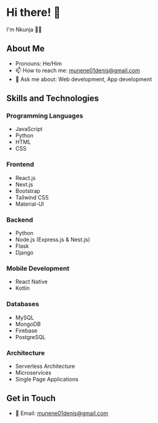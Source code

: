 # Hi there! 👋

I'm Nkunja 👨‍💻

## About Me

- Pronouns: He/Him
- 📫 How to reach me: munene01denis@gmail.com
- 💬 Ask me about: Web development, App development

## Skills and Technologies

### Programming Languages
- JavaScript
- Python
- HTML
- CSS

### Frontend
- React.js
- Next.js
- Bootstrap
- Tailwind CSS
- Material-UI

### Backend
- Python
- Node.js (Express.js & Nest.js)
- Flask
- Django

### Mobile Development
- React Native
- Kotlin

### Databases
- MySQL
- MongoDB
- Firebase
- PostgreSQL

### Architecture
- Serverless Architecture
- Microservices
- Single Page Applications

## Get in Touch

- 📧 Email: munene01denis@gmail.com
